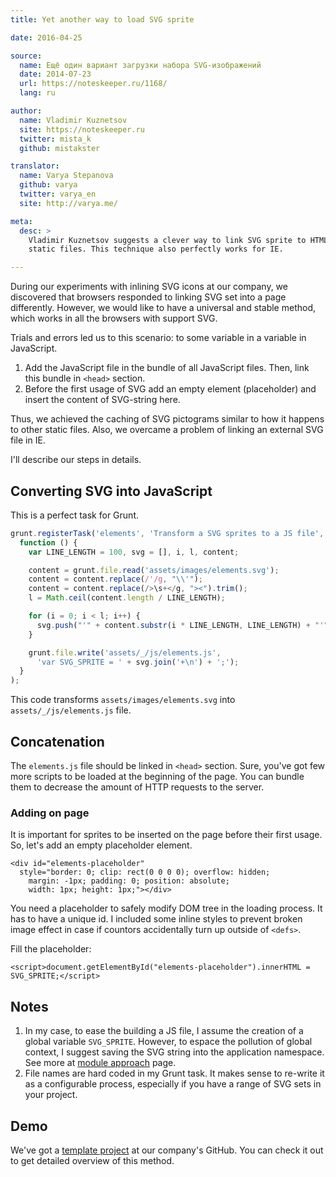 ```yaml
---
title: Yet another way to load SVG sprite

date: 2016-04-25

source:
  name: Ещё один вариант загрузки набора SVG-изображений
  date: 2014-07-23
  url: https://noteskeeper.ru/1168/
  lang: ru

author:
  name: Vladimir Kuznetsov
  site: https://noteskeeper.ru
  twitter: mista_k
  github: mistakster

translator:
  name: Varya Stepanova
  github: varya
  twitter: varya_en
  site: http://varya.me/

meta:
  desc: >
    Vladimir Kuznetsov suggests a clever way to link SVG sprite to HTML pages so that the sets can be cached as other
    static files. This technique also perfectly works for IE.

---
```


During our experiments with inlining SVG icons at our company, we discovered that browsers responded to linking SVG set into a page differently. However, we would like to have a universal and stable method, which works in all the browsers with support SVG.

Trials and errors led us to this scenario:
to some variable in a variable in JavaScript.
1. Add the JavaScript file in the bundle of all JavaScript files. Then, link this
bundle in `<head>` section.
1. Before the first usage of SVG add an empty element (placeholder) and insert  the content of SVG-string here.

Thus, we achieved the caching of SVG pictograms similar to how it happens to other static files. Also, we overcame a problem of linking
an external SVG file in IE.

<!-- cut -->

I'll describe our steps in details.

## Converting SVG into JavaScript

This is a perfect task for Grunt.

```js
grunt.registerTask('elements', 'Transform a SVG sprites to a JS file',
  function () {
    var LINE_LENGTH = 100, svg = [], i, l, content;

    content = grunt.file.read('assets/images/elements.svg');
    content = content.replace(/'/g, "\\'");
    content = content.replace(/>\s+</g, "><").trim();
    l = Math.ceil(content.length / LINE_LENGTH);

    for (i = 0; i < l; i++) {
      svg.push("'" + content.substr(i * LINE_LENGTH, LINE_LENGTH) + "'");
    }

    grunt.file.write('assets/_/js/elements.js',
      'var SVG_SPRITE = ' + svg.join('+\n') + ';');
  }
);
```

This code transforms `assets/images/elements.svg` into `assets/_/js/elements.js` file.

## Concatenation

The `elements.js` file should be linked in `<head>` section. Sure, you've got few more scripts to be loaded at the beginning of the page. You can bundle them to decrease the amount of HTTP requests to the server.

### Adding on page

It is important for sprites to be inserted on the page before their first usage. So, let's add an empty placeholder element.

```
<div id="elements-placeholder"
  style="border: 0; clip: rect(0 0 0 0); overflow: hidden;
    margin: -1px; padding: 0; position: absolute;
    width: 1px; height: 1px;"></div>
```

You need a placeholder to safely modify DOM tree in the loading process. It has to have a unique id. I included some inline styles to prevent broken image effect in case if countors accidentally turn up outside of `<defs>`.

Fill the placeholder:

```
<script>document.getElementById("elements-placeholder").innerHTML = SVG_SPRITE;</script>
```

## Notes
1. In my case, to ease the building a JS file, I assume the creation of a global variable `SVG_SPRITE`. However, to espace the pollution of global context, I suggest saving the SVG string into the application namespace. See more at [module approach](https://github.com/mistakster/app-skeleton#defaults) page.
2. File names are hard coded in my Grunt task. It makes sense to re-write it as a configurable process, especially
if you have a range of SVG sets in your project.

## Demo

We've got a [template project](https://github.com/graph-uk/assemble) at our company's GitHub. You can check it out to get detailed overview of this method.
